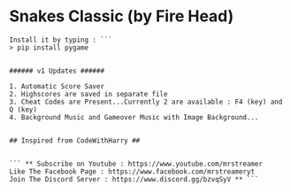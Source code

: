 # Snakes Classic (by Fire Head)

``` ** You need to install pygame module in order to run it... **
Install it by typing : ```
> pip install pygame


###### v1 Updates ######

1. Automatic Score Saver
2. Highscores are saved in separate file
3. Cheat Codes are Present...Currently 2 are available : F4 (key) and Q (key)
4. Background Music and Gameover Music with Image Background...


## Inspired from CodeWithHarry ##


``` ** Subscribe on Youtube : https://www.youtube.com/mrstreamer
Like The Facebook Page : https://www.facebook.com/mrstreameryt
Join The Discord Server : https://www.discord.gg/bzvqSyV ** ```
